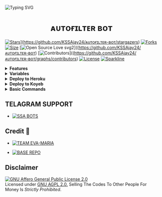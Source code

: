 ![Typing SVG](https://readme-typing-svg.herokuapp.com/?lines=ᴛʜɪs+ɪs+ᴀ+ᴀᴜᴛᴏғɪʟᴇʀ+ʙᴏᴛ!;ᴄʀᴇᴀᴛᴇᴅ+ʙʏ+ss+ʙᴏᴛs;ᴀ+ᴘᴏᴡᴇʀғᴜʟʟ+ᴛɢ+ᴀᴜᴛᴏғɪʟᴛᴇʀ+ʙᴏᴛ)</p>
<p align="center">

<h1 align="center">
  <b> ᴀᴜᴛᴏғɪʟᴛᴇʀ ʙᴏᴛ</b>
</h1>

[![Stars](https://img.shields.io/github/stars/https://github.com/KSSAjay24/autofilter-bot?style=flat-square&color=yellow)](https://github.com/KSSAjay24/ᴀᴜᴛᴏғɪʟᴛᴇʀ-ʙᴏᴛ?style=flat-square&color=yellow)](https://github.com/KSSAjay24/ᴀᴜᴛᴏғɪʟᴛᴇʀ-ʙᴏᴛ/stargazers)
[![Forks](https://img.shields.io/github/forks/KSSAjay24/ᴀᴜᴛᴏғɪʟᴛᴇʀ-ʙᴏᴛ??style=flat-square&color=orange)]((https://github.com/KSSAjay24)https://github.com/KSSAjay24/fork)
[![Size](https://img.shields.io/github/repo-size/KSSAjay24/ᴀᴜᴛᴏғɪʟᴛᴇʀ-ʙᴏᴛ?style=flat-square&color=green)](https://github.com/KSSAjay24/ᴀᴜᴛᴏғɪʟᴛᴇʀ-ʙᴏᴛ)
[![Open Source Love svg2](https://badges.frapsoft.com/os/v3/open-source.svg?v=103)]((https://github.com/KSSAjay24/ᴀᴜᴛᴏғɪʟᴛᴇʀ-ʙᴏᴛ) 
[![Contributors](https://img.shields.io/github/contributors/KSSAjay24/ᴀᴜᴛᴏғɪʟᴛᴇʀ-ʙᴏᴛ?style=flat-square&color=green)]((https://github.com/KSSAjay24/ᴀᴜᴛᴏғɪʟᴛᴇʀ-ʙᴏᴛ/graphs/contributors)
[![License](https://img.shields.io/badge/License-AGPL-blue)](https://github.com/KSSAjay24/ᴀᴜᴛᴏғɪʟᴛᴇʀ-ʙᴏᴛ/blob/main/LICENSE)
[![Sparkline](https://stars.medv.io/KSSAjay24/ᴀᴜᴛᴏғɪʟᴛᴇʀ-ʙᴏᴛ.svg)](https://stars.medv.io/KSSAjay24/ᴀᴜᴛᴏғɪʟᴛᴇʀ-ʙᴏᴛ)

<details>
<summary><b>Features</b></summary>

- [x] Auto Filter
- [x] Manual Filter
- [x] IMDB
- [x] Admin Commands
- [x] Broadcast
- [x] Index
- [x] IMDB Search
- [x] Inline Search
- [x] Random Pics
- [x] Ids And User Info
- [x] Stats, Users, Chats, Ban, Unban, Leave, Disable, Channel
- [x] Spelling Check Feature
- [x] Custom File Caption
- [x] Group Broadcast 
- [x] AutoFilter Auto Delete
- [x] Junk Group & Users Clearing On Database
- [x] Global Filter
- [x] Url Shortner In Autofilter
- [x] Custom Button Lock
- [x] Image Editor & Background Remover
- [x] Telegraph, Pin, Json, Password Generator
- [x] Ban, Mute, Unmute, Etc... Group Manager
- [x] Custom Welcome Message
- [x] Advanced Admin Panel
- [x] Photo Changing In All Buttons
- [x] Custom Start Message
- [x] Custom Button Alter Message
- [x] Advanced Status (Disk, Cpu, Ram, Uptime..) In Image Type
</details>

<details>
<summary><b>Variables</b></summary>
  
### Required Variables
* `BOT_TOKEN`: Create a bot using [@BotFather](https://telegram.dog/BotFather), and get the Telegram API token.
* `API_ID`: Get this value from [telegram.org](https://my.telegram.org/apps)
* `API_HASH`: Get this value from [telegram.org](https://my.telegram.org/apps)
* `CHANNELS`: Username or ID of channel or group. Separate multiple IDs by space
* `ADMINS`: Username or ID of Admin. Separate multiple Admins by space
* `DATABASE_URL`: [mongoDB](https://www.mongodb.com) URI. Get this value from [mongoDB](https://www.mongodb.com). For more help watch this [video](https://youtu.be/1G1XwEOnxxo)
* `DATABASE_NAME`: Name of the database in [mongoDB](https://www.mongodb.com). For more help watch this [video](https://youtu.be/1G1XwEOnxxo)
* `LOG_CHANNEL` : A channel to log the activities of bot. Make sure bot is an admin in the channel.
* `SUPPORT_CHAT` : Username of a Support Group / ADMIN. ( Should be username without @ and not ID
  
### Optional Variables
* `PICS`: Telegraph links of images to show in start message.( Multiple images can be used seperated by space )
* `USE_CAPTION_FILTER` : Whether bot should use captions to improve search results. (True False)
* `CUSTOM_FILE_CAPTION` : A custom file caption for your files. formatable with , file_name, file_caption, file_size, Read Readme.md for better understanding
* `CACHE_TIME` : The maximum amount of time in seconds that the result of the inline query may be cached on the server
* `IMDB` : Imdb, the view of information when making True/False
* `SINGLE_BUTTON` : choose b/w single or double buttons 
* `P_TTI_SHOW_OFF` : Customize Result Buttons to Callback or Url by (True = url / False = callback)
### Url Shortner Variable
* `SHORT_URL` : Url Of Shortner Site You Use
* `SHORT_API` : Api Key Of Shortner Which You Use
</details>

<details>
<summary><b>Deploy to Heroku</b></summary>

<a href="https://youtu.be/uv0WHxwHwfo"><img src="https://img.shields.io/badge/watch%20Heroku%20Tutorial-red.svg?logo=Youtube"></a>                

[![Deploy](https://www.herokucdn.com/deploy/button.svg)](https://heroku.com/deploy?template=[https://github.com/KSSAjay24/autofilter-bot)]
</details>

<details>
<summary><b>Deploy to Koyeb</b></summary>

[![Deploy to Koyeb](https://www.koyeb.com/static/images/deploy/button.svg)](https://app.koyeb.com/deploy?type=git&repository=https://github.com/KSSAjay24/autofilter-bot&env[WEBHOOK]=True&env[BOT_TOKEN]&env[API_ID]&env[API_HASH]&env[CHANNELS]&env[ADMINS]&env[PICS]&env[LOG_CHANNEL]&env[AUTH_CHANNEL]&env[MAX_RIST_BTNS]=10&env[CUSTOM_FILE_CAPTION]&env[DATABASE_URL]&env[DATABASE_NAME]=SSABOTS&env[COLLECTION_NAME]=Telegram_files&env[SUPPORT_CHAT]&env[IMDB]=True&env[PM_IMDB]=True&env[IMDB_TEMPLATE]&env[IMDB_DELET_TIME]=900&env[SINGLE_BUTTON]=True&env[PMFILTER]=True&env[G_FILTER]=True&env[BUTTON_LOCK]=True&env[P_TTI_SHOW_OFF]=True&run_command=python%20bot.py&branch=main&name=mr-rofessor)              
</details>

<details>
<summary><b>Basic Commands</b></summary>
```
start - check bot alive
settings - get settings 
logs - to get the rescent errors
stats - to get status of files in db.
filter - add manual filters
filters - view filters
connect - connect to PM.
disconnect - disconnect from PM
connections - check all connections
del - delete a filter
delall - delete all filters
deleteall - delete all index(autofilter)
delete - delete a specific file from index.
info - get user info
id - get tg ids.
imdb - fetch info from imdb.
users - to get list of my users and ids.
chats - to get list of the my chats and ids 
leave  - to leave from a chat.
disable  -  do disable a chat.
enable - re-enable chat.
ban_user  - to ban a user.
unban_user  - to unban a user.
channel - to get list of total connected channels
broadcast - to broadcast a message to all Eva Maria users
```
</details>

## TELAGRAM SUPPORT 

* [![SSA BOTS](https://img.shields.io/static/v1?label=SSA&message=BOTS&color=critical)](https://t.me/SSABOTS)

## Credit 💞

* [![TEAM EVA-MARIA](https://img.shields.io/static/v1?label=TEAM&message=EVA-MARIA&color=yellow)](https://t.me/TeamEvamaria)

* [![BASE REPO](https://img.shields.io/static/v1?label=BASE&message=REPO&color=green)](https://t.me/TeamEvamaria)


## Disclaimer
[![GNU Affero General Public License 2.0](https://www.gnu.org/graphics/agplv3-155x51.png)](https://www.gnu.org/licenses/agpl-3.0.en.html#header)    
Licensed under [GNU AGPL 2.0.](https://github.com/MrMKN/PROFESSOR-BOT/blob/main/LICENSE)
Selling The Codes To Other People For Money Is *Strictly Prohibited*.

